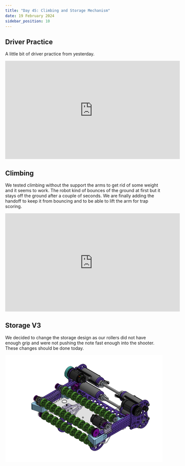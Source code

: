 ```yaml
---
title: "Day 45: Climbing and Storage Mechanism"
date: 19 February 2024
sidebar_position: 10
---
```


## Driver Practice

A little bit of driver practice from yesterday.

<iframe width="560" height="315" src="https://www.youtube.com/embed/Y_mEpwyIsqg" frameborder="0" allowfullscreen></iframe>

## Climbing

We tested climbing without the support the arms to get rid of some weight and it seems to work. The robot kind of bounces of the ground at first but it stays off the ground after a couple of seconds. We are finally adding the handoff to keep it from bouncing and to be able to lift the arm for trap scoring.

<iframe width="560" height="315" src="https://www.youtube.com/embed/b0R31Yb3Ncg" frameborder="0" allowfullscreen></iframe>

## Storage V3

We decided to change the storage design as our rollers did not have enough grip and were not pushing the note fast enough into the shooter. These changes should be done today.

![WhatsApp Image 2024-02-19 at 06.27.06.jpeg](WhatsApp_Image_2024-02-19_at_06.27.06.jpeg)
